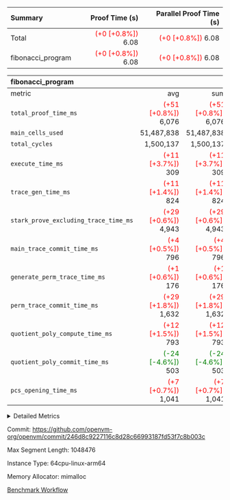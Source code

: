 | Summary | Proof Time (s) | Parallel Proof Time (s) |
|:---|---:|---:|
| Total | <span style='color: red'>(+0 [+0.8%])</span> 6.08 | <span style='color: red'>(+0 [+0.8%])</span> 6.08 |
| fibonacci_program | <span style='color: red'>(+0 [+0.8%])</span> 6.08 | <span style='color: red'>(+0 [+0.8%])</span> 6.08 |


| fibonacci_program |||||
|:---|---:|---:|---:|---:|
|metric|avg|sum|max|min|
| `total_proof_time_ms ` | <span style='color: red'>(+51 [+0.8%])</span> 6,076 | <span style='color: red'>(+51 [+0.8%])</span> 6,076 | <span style='color: red'>(+51 [+0.8%])</span> 6,076 | <span style='color: red'>(+51 [+0.8%])</span> 6,076 |
| `main_cells_used     ` |  51,487,838 |  51,487,838 |  51,487,838 |  51,487,838 |
| `total_cycles        ` |  1,500,137 |  1,500,137 |  1,500,137 |  1,500,137 |
| `execute_time_ms     ` | <span style='color: red'>(+11 [+3.7%])</span> 309 | <span style='color: red'>(+11 [+3.7%])</span> 309 | <span style='color: red'>(+11 [+3.7%])</span> 309 | <span style='color: red'>(+11 [+3.7%])</span> 309 |
| `trace_gen_time_ms   ` | <span style='color: red'>(+11 [+1.4%])</span> 824 | <span style='color: red'>(+11 [+1.4%])</span> 824 | <span style='color: red'>(+11 [+1.4%])</span> 824 | <span style='color: red'>(+11 [+1.4%])</span> 824 |
| `stark_prove_excluding_trace_time_ms` | <span style='color: red'>(+29 [+0.6%])</span> 4,943 | <span style='color: red'>(+29 [+0.6%])</span> 4,943 | <span style='color: red'>(+29 [+0.6%])</span> 4,943 | <span style='color: red'>(+29 [+0.6%])</span> 4,943 |
| `main_trace_commit_time_ms` | <span style='color: red'>(+4 [+0.5%])</span> 796 | <span style='color: red'>(+4 [+0.5%])</span> 796 | <span style='color: red'>(+4 [+0.5%])</span> 796 | <span style='color: red'>(+4 [+0.5%])</span> 796 |
| `generate_perm_trace_time_ms` | <span style='color: red'>(+1 [+0.6%])</span> 176 | <span style='color: red'>(+1 [+0.6%])</span> 176 | <span style='color: red'>(+1 [+0.6%])</span> 176 | <span style='color: red'>(+1 [+0.6%])</span> 176 |
| `perm_trace_commit_time_ms` | <span style='color: red'>(+29 [+1.8%])</span> 1,632 | <span style='color: red'>(+29 [+1.8%])</span> 1,632 | <span style='color: red'>(+29 [+1.8%])</span> 1,632 | <span style='color: red'>(+29 [+1.8%])</span> 1,632 |
| `quotient_poly_compute_time_ms` | <span style='color: red'>(+12 [+1.5%])</span> 793 | <span style='color: red'>(+12 [+1.5%])</span> 793 | <span style='color: red'>(+12 [+1.5%])</span> 793 | <span style='color: red'>(+12 [+1.5%])</span> 793 |
| `quotient_poly_commit_time_ms` | <span style='color: green'>(-24 [-4.6%])</span> 503 | <span style='color: green'>(-24 [-4.6%])</span> 503 | <span style='color: green'>(-24 [-4.6%])</span> 503 | <span style='color: green'>(-24 [-4.6%])</span> 503 |
| `pcs_opening_time_ms ` | <span style='color: red'>(+7 [+0.7%])</span> 1,041 | <span style='color: red'>(+7 [+0.7%])</span> 1,041 | <span style='color: red'>(+7 [+0.7%])</span> 1,041 | <span style='color: red'>(+7 [+0.7%])</span> 1,041 |



<details>
<summary>Detailed Metrics</summary>

| group | num_segments | keygen_time_ms | commit_exe_time_ms |
| --- | --- | --- | --- |
| fibonacci_program | 1 | 371 | 6 | 

| group | air_name | quotient_deg | interactions | constraints |
| --- | --- | --- | --- | --- |
| fibonacci_program | AccessAdapterAir<16> | 2 | 5 | 14 | 
| fibonacci_program | AccessAdapterAir<2> | 2 | 5 | 14 | 
| fibonacci_program | AccessAdapterAir<32> | 2 | 5 | 14 | 
| fibonacci_program | AccessAdapterAir<4> | 2 | 5 | 14 | 
| fibonacci_program | AccessAdapterAir<64> | 2 | 5 | 14 | 
| fibonacci_program | AccessAdapterAir<8> | 2 | 5 | 14 | 
| fibonacci_program | BitwiseOperationLookupAir<8> | 2 | 2 | 4 | 
| fibonacci_program | MemoryMerkleAir<8> | 2 | 4 | 40 | 
| fibonacci_program | PersistentBoundaryAir<8> | 2 | 3 | 6 | 
| fibonacci_program | PhantomAir | 2 | 3 | 5 | 
| fibonacci_program | Poseidon2PeripheryAir<BabyBearParameters>, 1> | 2 | 1 | 286 | 
| fibonacci_program | ProgramAir | 1 | 1 | 4 | 
| fibonacci_program | RangeTupleCheckerAir<2> | 1 | 1 | 4 | 
| fibonacci_program | VariableRangeCheckerAir | 1 | 1 | 4 | 
| fibonacci_program | VmAirWrapper<Rv32BaseAluAdapterAir, BaseAluCoreAir<4, 8> | 2 | 19 | 43 | 
| fibonacci_program | VmAirWrapper<Rv32BaseAluAdapterAir, LessThanCoreAir<4, 8> | 2 | 17 | 39 | 
| fibonacci_program | VmAirWrapper<Rv32BaseAluAdapterAir, ShiftCoreAir<4, 8> | 2 | 23 | 90 | 
| fibonacci_program | VmAirWrapper<Rv32BranchAdapterAir, BranchEqualCoreAir<4> | 2 | 11 | 25 | 
| fibonacci_program | VmAirWrapper<Rv32BranchAdapterAir, BranchLessThanCoreAir<4, 8> | 2 | 13 | 41 | 
| fibonacci_program | VmAirWrapper<Rv32CondRdWriteAdapterAir, Rv32JalLuiCoreAir> | 2 | 10 | 22 | 
| fibonacci_program | VmAirWrapper<Rv32HintStoreAdapterAir, Rv32HintStoreCoreAir> | 2 | 15 | 17 | 
| fibonacci_program | VmAirWrapper<Rv32JalrAdapterAir, Rv32JalrCoreAir> | 2 | 16 | 20 | 
| fibonacci_program | VmAirWrapper<Rv32LoadStoreAdapterAir, LoadSignExtendCoreAir<4, 8> | 2 | 18 | 33 | 
| fibonacci_program | VmAirWrapper<Rv32LoadStoreAdapterAir, LoadStoreCoreAir<4> | 2 | 17 | 38 | 
| fibonacci_program | VmAirWrapper<Rv32MultAdapterAir, DivRemCoreAir<4, 8> | 2 | 25 | 88 | 
| fibonacci_program | VmAirWrapper<Rv32MultAdapterAir, MulHCoreAir<4, 8> | 2 | 24 | 38 | 
| fibonacci_program | VmAirWrapper<Rv32MultAdapterAir, MultiplicationCoreAir<4, 8> | 2 | 19 | 26 | 
| fibonacci_program | VmAirWrapper<Rv32RdWriteAdapterAir, Rv32AuipcCoreAir> | 2 | 11 | 15 | 
| fibonacci_program | VmConnectorAir | 2 | 3 | 9 | 

| group | air_name | segment | rows | prep_cols | perm_cols | main_cols | cells |
| --- | --- | --- | --- | --- | --- | --- | --- |
| fibonacci_program | AccessAdapterAir<8> | 0 | 64 |  | 24 | 17 | 2,624 | 
| fibonacci_program | BitwiseOperationLookupAir<8> | 0 | 65,536 | 3 | 8 | 2 | 655,360 | 
| fibonacci_program | MemoryMerkleAir<8> | 0 | 256 |  | 20 | 32 | 13,312 | 
| fibonacci_program | PersistentBoundaryAir<8> | 0 | 64 |  | 12 | 20 | 2,048 | 
| fibonacci_program | PhantomAir | 0 | 2 |  | 12 | 6 | 36 | 
| fibonacci_program | Poseidon2PeripheryAir<BabyBearParameters>, 1> | 0 | 256 |  | 8 | 300 | 78,848 | 
| fibonacci_program | ProgramAir | 0 | 4,096 |  | 8 | 10 | 73,728 | 
| fibonacci_program | RangeTupleCheckerAir<2> | 0 | 524,288 | 2 | 8 | 1 | 4,718,592 | 
| fibonacci_program | VariableRangeCheckerAir | 0 | 262,144 | 2 | 8 | 1 | 2,359,296 | 
| fibonacci_program | VmAirWrapper<Rv32BaseAluAdapterAir, BaseAluCoreAir<4, 8> | 0 | 1,048,576 |  | 80 | 36 | 121,634,816 | 
| fibonacci_program | VmAirWrapper<Rv32BaseAluAdapterAir, LessThanCoreAir<4, 8> | 0 | 524,288 |  | 40 | 37 | 40,370,176 | 
| fibonacci_program | VmAirWrapper<Rv32BaseAluAdapterAir, ShiftCoreAir<4, 8> | 0 | 2 |  | 52 | 53 | 210 | 
| fibonacci_program | VmAirWrapper<Rv32BranchAdapterAir, BranchEqualCoreAir<4> | 0 | 262,144 |  | 48 | 26 | 19,398,656 | 
| fibonacci_program | VmAirWrapper<Rv32BranchAdapterAir, BranchLessThanCoreAir<4, 8> | 0 | 8 |  | 56 | 32 | 704 | 
| fibonacci_program | VmAirWrapper<Rv32CondRdWriteAdapterAir, Rv32JalLuiCoreAir> | 0 | 131,072 |  | 44 | 18 | 8,126,464 | 
| fibonacci_program | VmAirWrapper<Rv32HintStoreAdapterAir, Rv32HintStoreCoreAir> | 0 | 4 |  | 36 | 26 | 248 | 
| fibonacci_program | VmAirWrapper<Rv32JalrAdapterAir, Rv32JalrCoreAir> | 0 | 16 |  | 36 | 28 | 1,024 | 
| fibonacci_program | VmAirWrapper<Rv32LoadStoreAdapterAir, LoadStoreCoreAir<4> | 0 | 32 |  | 72 | 40 | 3,584 | 
| fibonacci_program | VmAirWrapper<Rv32RdWriteAdapterAir, Rv32AuipcCoreAir> | 0 | 16 |  | 28 | 21 | 784 | 
| fibonacci_program | VmConnectorAir | 0 | 2 | 1 | 12 | 4 | 32 | 

| group | segment | trace_gen_time_ms | total_proof_time_ms | total_cycles | total_cells | stark_prove_excluding_trace_time_ms | quotient_poly_compute_time_ms | quotient_poly_commit_time_ms | perm_trace_commit_time_ms | pcs_opening_time_ms | main_trace_commit_time_ms | main_cells_used | generate_perm_trace_time_ms | execute_time_ms |
| --- | --- | --- | --- | --- | --- | --- | --- | --- | --- | --- | --- | --- | --- | --- |
| fibonacci_program | 0 | 824 | 6,076 | 1,500,137 | 197,440,542 | 4,943 | 793 | 503 | 1,632 | 1,041 | 796 | 51,487,838 | 176 | 309 | 

</details>


Commit: https://github.com/openvm-org/openvm/commit/246d8c9227116c8d28c66993187fd53f7c8b003c

Max Segment Length: 1048476

Instance Type: 64cpu-linux-arm64

Memory Allocator: mimalloc

[Benchmark Workflow](https://github.com/openvm-org/openvm/actions/runs/12918260926)
